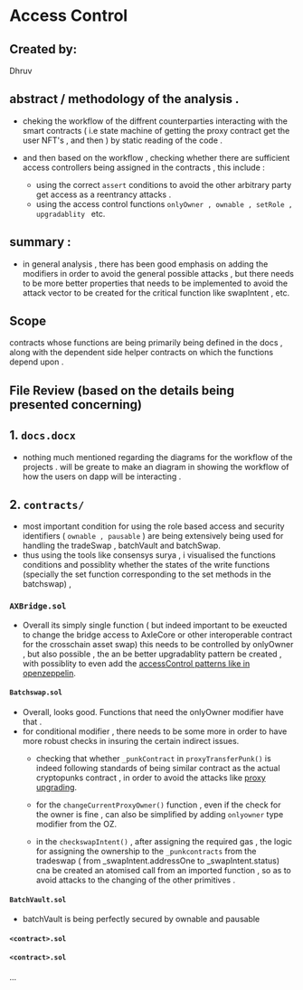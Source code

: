 # Access Control

## Created by:

Dhruv 
## abstract / methodology of the analysis . 

-   cheking the workflow of the diffrent counterparties interacting with the smart contracts ( i.e state machine of  getting the proxy contract get the user NFT's , and then   ) by static  reading of the code .

- and then based on the workflow , checking whether there are sufficient access controllers being assigned in the contracts , this include : 
    -  using the  correct `assert` conditions to avoid the other arbitrary party get access as a reentrancy attacks .
    - using the access control  functions `onlyOwner , ownable , setRole , upgradablity `  etc.

## summary : 

-  in general analysis , there has been  good emphasis on adding the  modifiers in order to avoid the general  possible attacks , but there needs to be more better properties that needs to be implemented  to avoid the  attack vector to be created for the critical function like swapIntent , etc.

## Scope
contracts whose functions are being primarily being defined in the  docs , along with the dependent side helper contracts on which the functions  depend upon . 

## File Review (based on the details being presented  concerning)

##  1. `docs.docx`
- nothing much mentioned regarding the  diagrams for the workflow of the projects . will be greate to make an diagram in showing the workflow of how the users on dapp will be interacting . 

##  2. `contracts/`

-   most important condition for using the  role based access  and security identifiers ( `ownable , pausable` ) are being extensively being used  for handling the  tradeSwap , batchVault and batchSwap. 
- thus using the tools like consensys surya , i visualised the functions  conditions and possiblity whether the states of the write functions (specially the set function corresponding to the set methods in the batchswap) , 



### `AXBridge.sol`

- Overall its  simply single function  ( but indeed important to be  exeucted to change the bridge access to AxleCore or other interoperable contract for the crosschain asset swap) this needs to be controlled by onlyOwner , but also possible , the an be better upgradablity pattern be created , with  possiblity to even add the [accessControl patterns like in openzeppelin](https://docs.openzeppelin.com/contracts/4.x/api/access).

#### `Batchswap.sol`
- Overall, looks good. Functions that need the onlyOwner modifier have that .
- for conditional modifier , there needs to be some more in order to have more robust checks in insuring the certain indirect issues.
  - checking that whether `_punkContract` in `proxyTransferPunk()` is indeed following standards of  being similar contract as the actual cryptopunks contract , in order to avoid the attacks like [proxy upgrading](https://medium.com/nomic-labs-blog/malicious-backdoors-in-ethereum-proxies-62629adf3357). 
  
  - for the `changeCurrentProxyOwner()` function , even if the  check  for the owner is fine ,   can also be simplified by adding `onlyowner`  type modifier from the OZ. 

  - in the `checkswapIntent()` , after assigning the required gas , the logic for assigning the ownership  to the  `_punkcontracts` from the tradeswap ( from _swapIntent.addressOne to _swapIntent.status) cna be created an atomised call from an imported function , so as to avoid attacks to the changing of the other primitives .  

#### `BatchVault.sol`

- batchVault is being perfectly secured by ownable and pausable 
#### `<contract>.sol`

#### `<contract>.sol`

...
